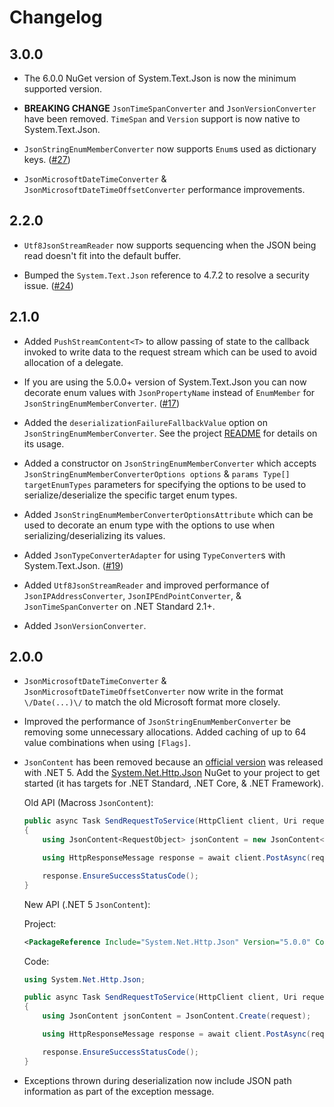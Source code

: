 ﻿# Changelog

## 3.0.0

* The 6.0.0 NuGet version of System.Text.Json is now the minimum supported
  version.

* **BREAKING CHANGE** `JsonTimeSpanConverter` and `JsonVersionConverter` have
  been removed. `TimeSpan` and `Version` support is now native to
  System.Text.Json.

* `JsonStringEnumMemberConverter` now supports `Enum`s used as dictionary keys.
  ([#27](https://github.com/Macross-Software/core/issues/27))

* `JsonMicrosoftDateTimeConverter` & `JsonMicrosoftDateTimeOffsetConverter`
  performance improvements.

## 2.2.0

* `Utf8JsonStreamReader` now supports sequencing when the JSON being read
  doesn't fit into the default buffer.

* Bumped the `System.Text.Json` reference to 4.7.2 to resolve a security issue.
  ([#24](https://github.com/Macross-Software/core/pull/24))

## 2.1.0

* Added `PushStreamContent<T>` to allow passing of state to the callback invoked
  to write data to the request stream which can be used to avoid allocation of a
  delegate.

* If you are using the 5.0.0+ version of System.Text.Json you can now decorate
  enum values with `JsonPropertyName` instead of `EnumMember` for
  `JsonStringEnumMemberConverter`.
  ([#17](https://github.com/Macross-Software/core/pull/17)) 

* Added the `deserializationFailureFallbackValue` option on
  `JsonStringEnumMemberConverter`. See the project [README](./README.md) for
  details on its usage.

* Added a constructor on `JsonStringEnumMemberConverter` which accepts
  `JsonStringEnumMemberConverterOptions options` & `params Type[]
  targetEnumTypes` parameters for specifying the options to be used to
  serialize/deserialize the specific target enum types.

* Added `JsonStringEnumMemberConverterOptionsAttribute` which can be used to
  decorate an enum type with the options to use when serializing/deserializing
  its values.

* Added `JsonTypeConverterAdapter` for using `TypeConverter`s with
  System.Text.Json. ([#19](https://github.com/Macross-Software/core/pull/19)) 

* Added `Utf8JsonStreamReader` and improved performance of
  `JsonIPAddressConverter`, `JsonIPEndPointConverter`, &
  `JsonTimeSpanConverter` on .NET Standard 2.1+.

* Added `JsonVersionConverter`.

## 2.0.0

* `JsonMicrosoftDateTimeConverter` & `JsonMicrosoftDateTimeOffsetConverter` now
  write in the format `\/Date(...)\/` to match the old Microsoft format more
  closely.

* Improved the performance of `JsonStringEnumMemberConverter` be removing some
  unnecessary allocations. Added caching of up to 64 value combinations when
  using `[Flags]`.

* `JsonContent` has been removed because an [official
  version](https://docs.microsoft.com/en-us/dotnet/api/system.net.http.json.jsoncontent?view=net-5.0)
  was released with .NET 5. Add the
  [System.Net.Http.Json](https://www.nuget.org/packages/System.Net.Http.Json/)
  NuGet to your project to get started (it has targets for .NET Standard, .NET
  Core, & .NET Framework).

    Old API (Macross `JsonContent`):
    ```csharp
    public async Task SendRequestToService(HttpClient client, Uri requestUri, RequestObject request)
    {
        using JsonContent<RequestObject> jsonContent = new JsonContent<RequestObject>(request);

        using HttpResponseMessage response = await client.PostAsync(requestUri, jsonContent).ConfigureAwait(false);

        response.EnsureSuccessStatusCode();
    }
    ```

    New API (.NET 5 `JsonContent`):

    Project:
    ```xml
    <PackageReference Include="System.Net.Http.Json" Version="5.0.0" Condition="'$(TargetFramework)' != 'net5.0'" />
    ```

    Code:
    ```csharp
    using System.Net.Http.Json;

    public async Task SendRequestToService(HttpClient client, Uri requestUri, RequestObject request)
    {
        using JsonContent jsonContent = JsonContent.Create(request);

        using HttpResponseMessage response = await client.PostAsync(requestUri, jsonContent).ConfigureAwait(false);

        response.EnsureSuccessStatusCode();
    }
    ```

* Exceptions thrown during deserialization now include JSON path information as
  part of the exception message.